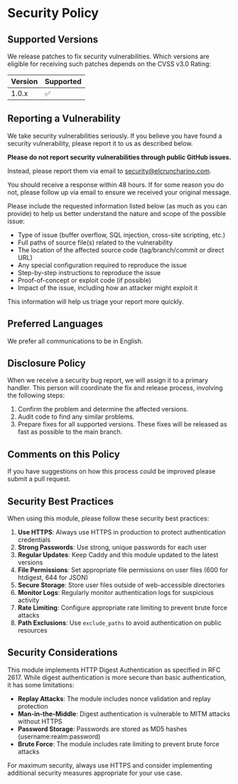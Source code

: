 # Security Policy

## Supported Versions

We release patches to fix security vulnerabilities. Which versions are eligible for receiving such patches depends on the CVSS v3.0 Rating:

| Version | Supported          |
| ------- | ------------------ |
| 1.0.x   | :white_check_mark: |

## Reporting a Vulnerability

We take security vulnerabilities seriously. If you believe you have found a security vulnerability, please report it to us as described below.

**Please do not report security vulnerabilities through public GitHub issues.**

Instead, please report them via email to [security@elcruncharino.com](mailto:security@elcruncharino.com).

You should receive a response within 48 hours. If for some reason you do not, please follow up via email to ensure we received your original message.

Please include the requested information listed below (as much as you can provide) to help us better understand the nature and scope of the possible issue:

- Type of issue (buffer overflow, SQL injection, cross-site scripting, etc.)
- Full paths of source file(s) related to the vulnerability
- The location of the affected source code (tag/branch/commit or direct URL)
- Any special configuration required to reproduce the issue
- Step-by-step instructions to reproduce the issue
- Proof-of-concept or exploit code (if possible)
- Impact of the issue, including how an attacker might exploit it

This information will help us triage your report more quickly.

## Preferred Languages

We prefer all communications to be in English.

## Disclosure Policy

When we receive a security bug report, we will assign it to a primary handler. This person will coordinate the fix and release process, involving the following steps:

1. Confirm the problem and determine the affected versions.
2. Audit code to find any similar problems.
3. Prepare fixes for all supported versions. These fixes will be released as fast as possible to the main branch.

## Comments on this Policy

If you have suggestions on how this process could be improved please submit a pull request.

## Security Best Practices

When using this module, please follow these security best practices:

1. **Use HTTPS**: Always use HTTPS in production to protect authentication credentials
2. **Strong Passwords**: Use strong, unique passwords for each user
3. **Regular Updates**: Keep Caddy and this module updated to the latest versions
4. **File Permissions**: Set appropriate file permissions on user files (600 for htdigest, 644 for JSON)
5. **Secure Storage**: Store user files outside of web-accessible directories
6. **Monitor Logs**: Regularly monitor authentication logs for suspicious activity
7. **Rate Limiting**: Configure appropriate rate limiting to prevent brute force attacks
8. **Path Exclusions**: Use `exclude_paths` to avoid authentication on public resources

## Security Considerations

This module implements HTTP Digest Authentication as specified in RFC 2617. While digest authentication is more secure than basic authentication, it has some limitations:

- **Replay Attacks**: The module includes nonce validation and replay protection
- **Man-in-the-Middle**: Digest authentication is vulnerable to MITM attacks without HTTPS
- **Password Storage**: Passwords are stored as MD5 hashes (username:realm:password)
- **Brute Force**: The module includes rate limiting to prevent brute force attacks

For maximum security, always use HTTPS and consider implementing additional security measures appropriate for your use case. 